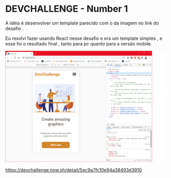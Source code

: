 # DEVCHALLENGE - Number 1

A idéia é desenvolver um template  parecido com o da imagem no link do desafio . 

Eu resolvi fazer usando React nesse desafio e era um template simples , e esse foi o resultado final , tanto para pc quanto para a versão mobile. 

<img src='https://github.com/lleollima/challenge_front_model_one/blob/master/challenge_mobile.png' />

https://devchallenge.now.sh/detail/5ec9a7fc10e94a38493d3910
